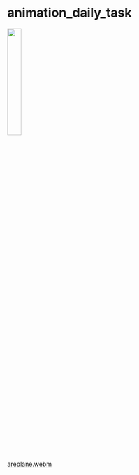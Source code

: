 # animation_daily_task

<p>
  <img src = "https://github.com/user-attachments/assets/0ea1fa24-7fe9-48bd-bda8-7c593533e877" height = 25% width =25%>
</p>

[areplane.webm](https://github.com/user-attachments/assets/9a28c58f-1bd1-4029-a8b7-d93f3fecd81a)
